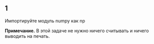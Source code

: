 ## 1

Импортируйте модуль numpy как np

**Примечание.** В этой задаче не нужно ничего считывать и ничего выводить на печать.
